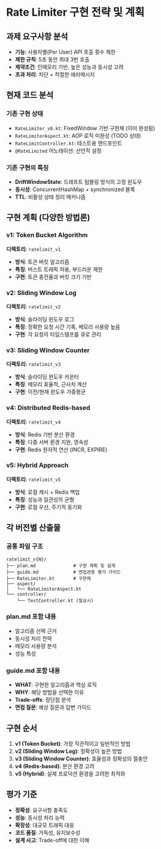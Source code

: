 # Rate Limiter 구현 전략 및 계획

## 과제 요구사항 분석
- **기능**: 사용자별(Per User) API 호출 횟수 제한
- **제한 규칙**: 5초 동안 최대 3번 호출
- **제약조건**: 인메모리 기반, 높은 성능과 동시성 고려
- **초과 처리**: 차단 + 적절한 에러메시지

## 현재 코드 분석
### 기존 구현 상태
- `RateLimiter_v0.kt`: FixedWindow 기반 구현체 (이미 완성됨)
- `RateLimiterAspect.kt`: AOP 로직 미완성 (TODO 상태)
- `RateLimitController.kt`: 테스트용 엔드포인트
- `@RateLimited` 어노테이션: 선언적 설정

### 기존 구현의 특징
- **DriftWindowState**: 드래프트 텀블링 방식의 고정 윈도우
- **동시성**: ConcurrentHashMap + synchronized 블록
- **TTL**: 비활성 상태 정리 메커니즘

## 구현 계획 (다양한 방법론)

### v1: Token Bucket Algorithm
**디렉토리**: `ratelimit_v1`
- **방식**: 토큰 버킷 알고리즘
- **특징**: 버스트 트래픽 허용, 부드러운 제한
- **구현**: 토큰 충전율과 버킷 크기 기반

### v2: Sliding Window Log
**디렉토리**: `ratelimit_v2`
- **방식**: 슬라이딩 윈도우 로그
- **특징**: 정확한 요청 시간 기록, 메모리 사용량 높음
- **구현**: 각 요청의 타임스탬프를 큐로 관리

### v3: Sliding Window Counter
**디렉토리**: `ratelimit_v3`
- **방식**: 슬라이딩 윈도우 카운터
- **특징**: 메모리 효율적, 근사치 계산
- **구현**: 이전/현재 윈도우 가중평균

### v4: Distributed Redis-based
**디렉토리**: `ratelimit_v4`
- **방식**: Redis 기반 분산 환경
- **특징**: 다중 서버 환경 지원, 영속성
- **구현**: Redis 원자적 연산 (INCR, EXPIRE)

### v5: Hybrid Approach
**디렉토리**: `ratelimit_v5`
- **방식**: 로컬 캐시 + Redis 백업
- **특징**: 성능과 일관성의 균형
- **구현**: 로컬 우선, 주기적 동기화

## 각 버전별 산출물

### 공통 파일 구조
```
ratelimit_v{N}/
├── plan.md              # 구현 계획 및 설계
├── guide.md             # 면접관용 평가 가이드
├── RateLimiter.kt       # 구현체
├── aspect/
│   └── RateLimiterAspect.kt
└── controller/
    └── TestController.kt (필요시)
```

### plan.md 포함 내용
- 알고리즘 선택 근거
- 동시성 처리 전략
- 메모리 사용량 분석
- 성능 특성

### guide.md 포함 내용
- **WHAT**: 구현한 알고리즘과 핵심 로직
- **WHY**: 해당 방법을 선택한 이유
- **Trade-offs**: 장단점 분석
- **면접 질문**: 예상 질문과 답변 가이드

## 구현 순서
1. **v1 (Token Bucket)**: 가장 직관적이고 일반적인 방법
2. **v2 (Sliding Window Log)**: 정확성이 높은 방법
3. **v3 (Sliding Window Counter)**: 효율성과 정확성의 절충안
4. **v4 (Redis-based)**: 분산 환경 고려
5. **v5 (Hybrid)**: 실제 프로덕션 환경을 고려한 최적화

## 평가 기준
- **정확성**: 요구사항 충족도
- **성능**: 동시성 처리 능력
- **확장성**: 대규모 트래픽 대응
- **코드 품질**: 가독성, 유지보수성
- **설계 사고**: Trade-off에 대한 이해